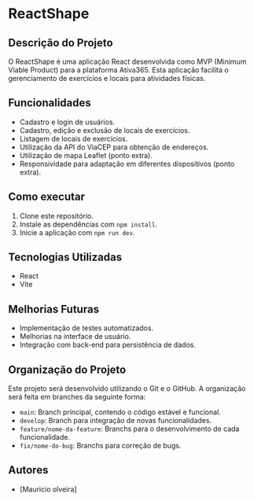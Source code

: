 # ReactShape

## Descrição do Projeto
O ReactShape é uma aplicação React desenvolvida como MVP (Minimum Viable Product) para a plataforma Ativa365. Esta aplicação facilita o gerenciamento de exercícios e locais para atividades físicas.

## Funcionalidades
- Cadastro e login de usuários.
- Cadastro, edição e exclusão de locais de exercícios.
- Listagem de locais de exercícios.
- Utilização da API do ViaCEP para obtenção de endereços.
- Utilização de mapa Leaflet (ponto extra).
- Responsividade para adaptação em diferentes dispositivos (ponto extra).

## Como executar
1. Clone este repositório.
2. Instale as dependências com `npm install`.
3. Inicie a aplicação com `npm run dev`.

## Tecnologias Utilizadas
- React
- Vite

## Melhorias Futuras
- Implementação de testes automatizados.
- Melhorias na interface de usuário.
- Integração com back-end para persistência de dados.

## Organização do Projeto
Este projeto será desenvolvido utilizando o Git e o GitHub. A organização será feita em branches da seguinte forma:

- `main`: Branch principal, contendo o código estável e funcional.
- `develop`: Branch para integração de novas funcionalidades.
- `feature/nome-da-feature`: Branchs para o desenvolvimento de cada funcionalidade.
- `fix/nome-do-bug`: Branchs para correção de bugs.

## Autores
- [Mauricio olveira]
